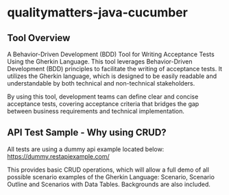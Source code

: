# qualitymatters-java-cucumber

## Tool Overview

A Behavior-Driven Development (BDD) Tool for Writing Acceptance Tests Using the Gherkin Language.
This tool leverages Behavior-Driven Development (BDD) principles to facilitate the writing of acceptance tests. 
It utilizes the Gherkin language, which is designed to be easily readable and understandable by both technical and non-technical stakeholders. 

By using this tool, development teams can define clear and concise acceptance tests, covering acceptance criteria that bridges the gap 
between business requirements and technical implementation.

## API Test Sample - Why using CRUD?

All tests are using a dummy api example located below:
https://dummy.restapiexample.com/

This provides basic CRUD operations, which will allow a full demo of all possible scenario examples of the Gherkin 
Language: Scenario, Scenario Outline and Scenarios with Data Tables.  Backgrounds are also included.


